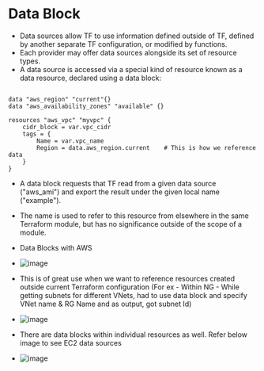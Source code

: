 # Data Block
- Data sources allow TF to use information defined outside of TF, defined by another separate TF configuration, or modified by functions.
- Each provider may offer data sources alongside its set of resource types.
- A data source is accessed via a special kind of resource known as a data resource, declared using a data block:

```hcl

data "aws_region" "current"{}
data "aws_availability_zones" "available" {}

resources "aws_vpc" "myvpc" {
    cidr_block = var.vpc_cidr
    tags = {
        Name = var.vpc_name
        Region = data.aws_region.current    # This is how we reference data
    }
}

```
- A data block requests that TF read from a given data source ("aws_ami") and export the result under the given local name ("example"). 
- The name is used to refer to this resource from elsewhere in the same Terraform module, but has no significance outside of the scope of a module.

- Data Blocks with AWS
- ![image](https://github.com/niravmsoni/terraform-aws/assets/6556021/4a63ab7a-3de3-43b0-929b-fcfd8c635003)

- This is of great use when we want to reference resources created outside current Terraform configuration (For ex - Within NG - While getting subnets for different VNets, had to use data block and specify VNet name & RG Name and as output, got subnet Id)
- ![image](https://github.com/niravmsoni/terraform-aws/assets/6556021/d71570bf-f7a4-457a-98da-24b0478e8747)

- There are data blocks within individual resources as well. Refer below image to see EC2 data sources
- ![image](https://github.com/niravmsoni/terraform-aws/assets/6556021/0a34a3d6-bc4c-4ca4-a762-f3f1dfe4fcd2)
